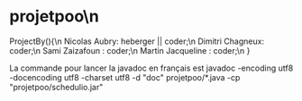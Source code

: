 # projetpoo\n
ProjectBy(){\n
Nicolas Aubry: heberger || coder;\n
Dimitri Chagneux: coder;\n
Sami Zaizafoun : coder;\n
Martin Jacqueline : coder;\n
}

La commande pour lancer la javadoc en français est 
javadoc -encoding utf8 -docencoding utf8 -charset utf8 -d "doc" projetpoo/*.java -cp "projetpoo/schedulio.jar"
